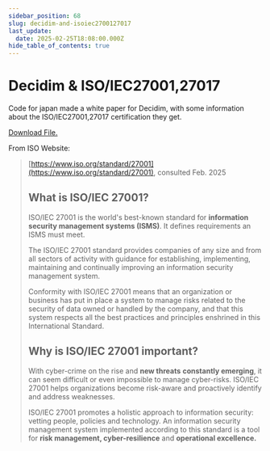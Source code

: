 ```yaml
---
sidebar_position: 68
slug: decidim-and-isoiec2700127017
last_update:
  date: 2025-02-25T18:08:00.000Z
hide_table_of_contents: true
---
```


# Decidim & ISO/IEC27001,27017


Code for japan made a white paper for Decidim, with some information about the ISO/IEC27001,27017 certification they get.


<a href="/storage/1743673756809.pdf" target="_blank">Download File. </a>


From ISO Website: 

> [https://www.iso.org/standard/27001](https://www.iso.org/standard/27001), consulted Feb. 2025
>
> ## What is ISO/IEC 27001?
>
>
> ISO/IEC 27001 is the world's best-known standard for **information security management systems (ISMS)**. It defines requirements an ISMS must meet.
>
>
> The ISO/IEC 27001 standard provides companies of any size and from 
> all sectors of activity with guidance for establishing, implementing, 
> maintaining and continually improving an information security management
>  system.
>
>
> Conformity with ISO/IEC 27001 means that an organization or business 
> has put in place a system to manage risks related to the security of 
> data owned or handled by the company, and that this system respects all 
> the best practices and principles enshrined in this International 
> Standard.
>
>
> ## Why is ISO/IEC 27001 important?
>
>
> With cyber-crime on the rise and **new threats** **constantly emerging**,
>  it can seem difficult or even impossible to manage cyber-risks. ISO/IEC
>  27001 helps organizations become risk-aware and proactively identify 
> and address weaknesses.
>
>
> ISO/IEC 27001 promotes a holistic approach to information security: 
> vetting people, policies and technology. An information security 
> management system implemented according to this standard is a tool for **risk management, cyber-resilience** and **operational excellence.**
>
>


      